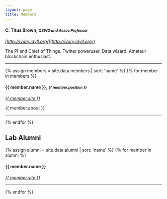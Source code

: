 ```yaml
---
layout: page
title: Members
---
```


#### **C. Titus Brown**, <small>*QSWG and Assoc Professor*</small>
*[http://ivory.idyll.org/](http://ivory.idyll.org/)*

The PI and Chief of Things. Twitter poweruser. Data wizard. Amateur blockchain enthusiast.

---

{% assign members = site.data.members | sort: 'name' %}
{% for member in members %}
#### **{{ member.name }}**, <small>*{{ member.position }}*</small>
*[{{ member.site }}]({{member.site}})*

{{ member.about }}

---
{% endfor %}


## Lab Alumni

{% assign alumni = site.data.alumni | sort: 'name' %}
{% for member in alumni %}
#### **{{ member.name }}**
*[{{ member.site }}]({{member.site}})*

---

{% endfor %}
